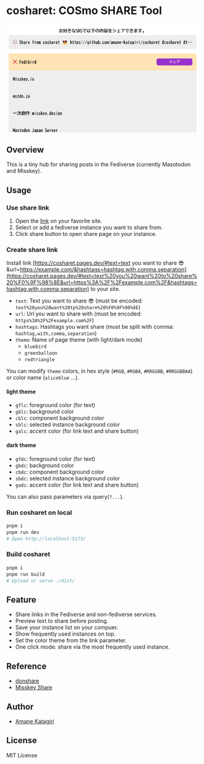 # cosharet: COSmo SHARE Tool

![cosharet screenshot](doc/cosharet_banner.png)

## Overview

This is a tiny hub for sharing posts in the Fediverse (currently Masotodon and Misskey).

## Usage

### Use share link

1. Open the [link](https://cosharet.pages.dev/#text=Share%20from%20cosharet%20%F0%9F%98%8E&url=https://github.com/amane-katagiri/cosharet&hashtags=cosharet,test) on your favorite site.
1. Select or add a fediverse instance you want to share from.
1. Click share button to open share page on your instance.

### Create share link

Install link [https://cosharet.pages.dev/#text=text you want to share 😎&url=https://example.com/&hashtags=hashtag,with,comma,separation](https://cosharet.pages.dev/#text=text%20you%20want%20to%20share%20%F0%9F%98%8E&url=https%3A%2F%2Fexample.com%2F&hashtags=hashtag,with,comma,separation) to your site.

- `text`: Text you want to share 😎 (must be encoded: `text%20you%20want%20tp%20share%20%F0%9F%98%8E`)
- `url`: Url you want to share with (must be encoded: `https%3A%2F%2Fexample.com%2F`)
- `hashtags`: Hashtags you want share (must be split with comma: `hashtag,with,comma,separation`)
- `theme`: Name of page theme (with light/dark mode)
  - `bluebird`
  - `greenballoon`
  - `redtriangle`

You can modify `theme` colors, in hex style (`#RGB`, `#RGBA`, `#RRGGBB`, `#RRGGBBAA`) or color name (`aliceblue` ...).

#### light theme

- `gflc`: foreground color (for text)
- `gblc`: background color
- `cblc`: component background color
- `sblc`: selected instance background color
- `galc`: accent color (for link text and share button)

#### dark theme

- `gfdc`: foreground color (for text)
- `gbdc`: background color
- `cbdc`: component background color
- `sbdc`: selected instance background color
- `gadc`: accent color (for link text and share button)

You can also pass parameters via query(`?...`).

### Run cosharet on local

```sh
pnpm i
pnpm run dev
# Open http://localhost:5173/
```

### Build cosharet

```sh
pnpm i
pnpm run build
# Upload or serve ./dist/
```

## Feature

- Share links in the Fediverse and non-fediverse services.
- Preview text to share before posting.
- Save your instance list on your compuer.
- Show frequently used instances on top.
- Set the color theme from the link parameter.
- One click mode: share via the most frequently used instance.

## Reference

- [donshare](https://donshare.net/)
- [Misskey Share](https://misskeyshare.link/)

## Author

- [Amane Katagiri](https://fedibird.com/@amane)

## License

MIT License
